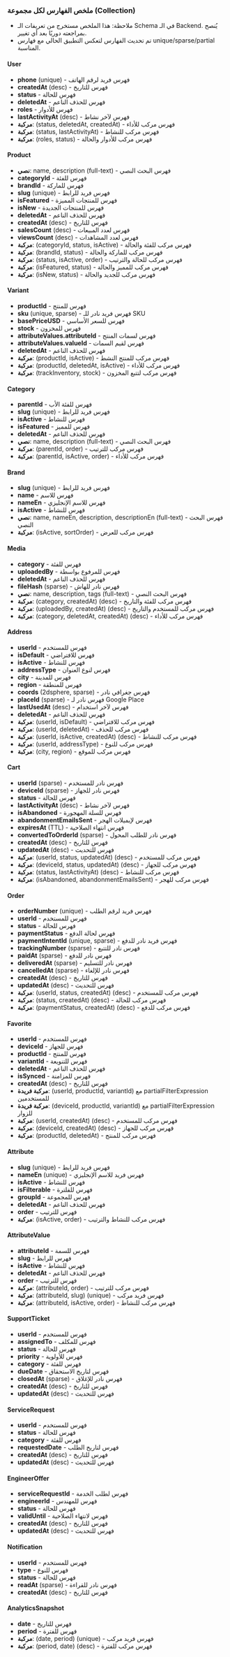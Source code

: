 ### ملخص الفهارس لكل مجموعة (Collection)

- ملاحظة: هذا الملخص مستخرج من تعريفات الـ Schema في الـ Backend. يُنصح بمراجعته دوريًا بعد أي تغيير.
- تم تحديث الفهارس لتعكس التطبيق الحالي مع فهارس unique/sparse/partial المناسبة.

#### User
- **phone** (unique) - فهرس فريد لرقم الهاتف
- **createdAt** (desc) - فهرس للتاريخ
- **status** - فهرس للحالة
- **deletedAt** - فهرس للحذف الناعم
- **roles** - فهرس للأدوار
- **lastActivityAt** (desc) - فهرس لآخر نشاط
- **مركبة**: (status, deletedAt, createdAt) - فهرس مركب للأداء
- **مركبة**: (status, lastActivityAt) - فهرس مركب للنشاط
- **مركبة**: (roles, status) - فهرس مركب للأدوار والحالة

#### Product
- **نصي**: name, description (full-text) - فهرس البحث النصي
- **categoryId** - فهرس للفئة
- **brandId** - فهرس للماركة
- **slug** (unique) - فهرس فريد للرابط
- **isFeatured** - فهرس للمنتجات المميزة
- **isNew** - فهرس للمنتجات الجديدة
- **deletedAt** - فهرس للحذف الناعم
- **createdAt** (desc) - فهرس للتاريخ
- **salesCount** (desc) - فهرس لعدد المبيعات
- **viewsCount** (desc) - فهرس لعدد المشاهدات
- **مركبة**: (categoryId, status, isActive) - فهرس مركب للفئة والحالة
- **مركبة**: (brandId, status) - فهرس مركب للماركة والحالة
- **مركبة**: (status, isActive, order) - فهرس مركب للحالة والترتيب
- **مركبة**: (isFeatured, status) - فهرس مركب للمميز والحالة
- **مركبة**: (isNew, status) - فهرس مركب للجديد والحالة

#### Variant
- **productId** - فهرس للمنتج
- **sku** (unique, sparse) - فهرس فريد نادر للـ SKU
- **basePriceUSD** - فهرس للسعر الأساسي
- **stock** - فهرس للمخزون
- **attributeValues.attributeId** - فهرس لسمات المنتج
- **attributeValues.valueId** - فهرس لقيم السمات
- **deletedAt** - فهرس للحذف الناعم
- **مركبة**: (productId, isActive) - فهرس مركب للمنتج النشط
- **مركبة**: (productId, deletedAt, isActive) - فهرس مركب للأداء
- **مركبة**: (trackInventory, stock) - فهرس مركب لتتبع المخزون

#### Category
- **parentId** - فهرس للفئة الأب
- **slug** (unique) - فهرس فريد للرابط
- **isActive** - فهرس للنشاط
- **isFeatured** - فهرس للمميز
- **deletedAt** - فهرس للحذف الناعم
- **نصي**: name, description (full-text) - فهرس البحث النصي
- **مركبة**: (parentId, order) - فهرس مركب للترتيب
- **مركبة**: (parentId, isActive, order) - فهرس مركب للأداء

#### Brand
- **slug** (unique) - فهرس فريد للرابط
- **name** - فهرس للاسم
- **nameEn** - فهرس للاسم الإنجليزي
- **isActive** - فهرس للنشاط
- **نصي**: name, nameEn, description, descriptionEn (full-text) - فهرس البحث النصي
- **مركبة**: (isActive, sortOrder) - فهرس مركب للعرض

#### Media
- **category** - فهرس للفئة
- **uploadedBy** - فهرس للمرفوع بواسطة
- **deletedAt** - فهرس للحذف الناعم
- **fileHash** (sparse) - فهرس نادر للهاش
- **نصي**: name, description, tags (full-text) - فهرس البحث النصي
- **مركبة**: (category, createdAt) (desc) - فهرس مركب للفئة والتاريخ
- **مركبة**: (uploadedBy, createdAt) (desc) - فهرس مركب للمستخدم والتاريخ
- **مركبة**: (category, deletedAt, createdAt) (desc) - فهرس مركب للأداء

#### Address
- **userId** - فهرس للمستخدم
- **isDefault** - فهرس للافتراضي
- **isActive** - فهرس للنشاط
- **addressType** - فهرس لنوع العنوان
- **city** - فهرس للمدينة
- **region** - فهرس للمنطقة
- **coords** (2dsphere, sparse) - فهرس جغرافي نادر
- **placeId** (sparse) - فهرس نادر لـ Google Place
- **lastUsedAt** (desc) - فهرس لآخر استخدام
- **deletedAt** - فهرس للحذف الناعم
- **مركبة**: (userId, isDefault) - فهرس مركب للافتراضي
- **مركبة**: (userId, deletedAt) - فهرس مركب للحذف
- **مركبة**: (userId, isActive, createdAt) (desc) - فهرس مركب للنشاط
- **مركبة**: (userId, addressType) - فهرس مركب للنوع
- **مركبة**: (city, region) - فهرس مركب للموقع

#### Cart
- **userId** (sparse) - فهرس نادر للمستخدم
- **deviceId** (sparse) - فهرس نادر للجهاز
- **status** - فهرس للحالة
- **lastActivityAt** (desc) - فهرس لآخر نشاط
- **isAbandoned** - فهرس للسلة المهجورة
- **abandonmentEmailsSent** - فهرس لإيميلات الهجر
- **expiresAt** (TTL) - فهرس انتهاء الصلاحية
- **convertedToOrderId** (sparse) - فهرس نادر للطلب المحول
- **createdAt** (desc) - فهرس للتاريخ
- **updatedAt** (desc) - فهرس للتحديث
- **مركبة**: (userId, status, updatedAt) (desc) - فهرس مركب للمستخدم
- **مركبة**: (deviceId, status, updatedAt) (desc) - فهرس مركب للجهاز
- **مركبة**: (status, lastActivityAt) (desc) - فهرس مركب للنشاط
- **مركبة**: (isAbandoned, abandonmentEmailsSent) - فهرس مركب للهجر

#### Order
- **orderNumber** (unique) - فهرس فريد لرقم الطلب
- **userId** - فهرس للمستخدم
- **status** - فهرس للحالة
- **paymentStatus** - فهرس لحالة الدفع
- **paymentIntentId** (unique, sparse) - فهرس فريد نادر للدفع
- **trackingNumber** (sparse) - فهرس نادر للتتبع
- **paidAt** (sparse) - فهرس نادر للدفع
- **deliveredAt** (sparse) - فهرس نادر للتسليم
- **cancelledAt** (sparse) - فهرس نادر للإلغاء
- **createdAt** (desc) - فهرس للتاريخ
- **updatedAt** (desc) - فهرس للتحديث
- **مركبة**: (userId, status, createdAt) (desc) - فهرس مركب للمستخدم
- **مركبة**: (status, createdAt) (desc) - فهرس مركب للحالة
- **مركبة**: (paymentStatus, createdAt) (desc) - فهرس مركب للدفع

#### Favorite
- **userId** - فهرس للمستخدم
- **deviceId** - فهرس للجهاز
- **productId** - فهرس للمنتج
- **variantId** - فهرس للتنويعة
- **deletedAt** - فهرس للحذف الناعم
- **isSynced** - فهرس للمزامنة
- **createdAt** (desc) - فهرس للتاريخ
- **مركبة فريدة**: (userId, productId, variantId) مع partialFilterExpression للمستخدمين
- **مركبة فريدة**: (deviceId, productId, variantId) مع partialFilterExpression للزوار
- **مركبة**: (userId, createdAt) (desc) - فهرس مركب للمستخدم
- **مركبة**: (deviceId, createdAt) (desc) - فهرس مركب للجهاز
- **مركبة**: (productId, deletedAt) - فهرس مركب للمنتج

#### Attribute
- **slug** (unique) - فهرس فريد للرابط
- **nameEn** (unique) - فهرس فريد للاسم الإنجليزي
- **isActive** - فهرس للنشاط
- **isFilterable** - فهرس للفلترة
- **groupId** - فهرس للمجموعة
- **deletedAt** - فهرس للحذف الناعم
- **order** - فهرس للترتيب
- **مركبة**: (isActive, order) - فهرس مركب للنشاط والترتيب

#### AttributeValue
- **attributeId** - فهرس للسمة
- **slug** - فهرس للرابط
- **isActive** - فهرس للنشاط
- **deletedAt** - فهرس للحذف الناعم
- **order** - فهرس للترتيب
- **مركبة**: (attributeId, order) - فهرس مركب للترتيب
- **مركبة**: (attributeId, slug) (unique) - فهرس فريد مركب
- **مركبة**: (attributeId, isActive, order) - فهرس مركب للنشاط

#### SupportTicket
- **userId** - فهرس للمستخدم
- **assignedTo** - فهرس للمكلف
- **status** - فهرس للحالة
- **priority** - فهرس للأولوية
- **category** - فهرس للفئة
- **dueDate** - فهرس لتاريخ الاستحقاق
- **closedAt** (sparse) - فهرس نادر للإغلاق
- **createdAt** (desc) - فهرس للتاريخ
- **updatedAt** (desc) - فهرس للتحديث

#### ServiceRequest
- **userId** - فهرس للمستخدم
- **status** - فهرس للحالة
- **category** - فهرس للفئة
- **requestedDate** - فهرس لتاريخ الطلب
- **createdAt** (desc) - فهرس للتاريخ
- **updatedAt** (desc) - فهرس للتحديث

#### EngineerOffer
- **serviceRequestId** - فهرس لطلب الخدمة
- **engineerId** - فهرس للمهندس
- **status** - فهرس للحالة
- **validUntil** - فهرس لانتهاء الصلاحية
- **createdAt** (desc) - فهرس للتاريخ
- **updatedAt** (desc) - فهرس للتحديث

#### Notification
- **userId** - فهرس للمستخدم
- **type** - فهرس للنوع
- **status** - فهرس للحالة
- **readAt** (sparse) - فهرس نادر للقراءة
- **createdAt** (desc) - فهرس للتاريخ

#### AnalyticsSnapshot
- **date** - فهرس للتاريخ
- **period** - فهرس للفترة
- **مركبة**: (date, period) (unique) - فهرس فريد مركب
- **مركبة**: (period, date) (desc) - فهرس مركب للفترة
